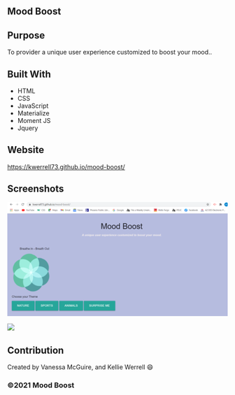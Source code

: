 ## Mood Boost

## Purpose
To provider a unique user experience customized to boost your mood..


## Built With
* HTML
* CSS
* JavaScript
* Materialize
* Moment JS 
* Jquery

## Website
 https://kwerrell73.github.io/mood-boost/

## Screenshots
![](./assets/images/screenshots/moodboost.png)

![](./assets/images/screenshots/moodboosttwo.png)

## Contribution
Created by Vanessa McGuire, and  Kellie Werrell :smile:

### ©️2021 Mood Boost


